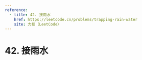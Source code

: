 ```yaml
---
reference:
  - title: 42. 接雨水
    href: https://leetcode.cn/problems/trapping-rain-water
    site: 力扣（LeetCode）
---
```


# 42. 接雨水
